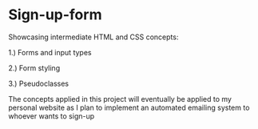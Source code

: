 # Sign-up-form
Showcasing intermediate HTML and CSS concepts:

  1.) Forms and input types
  
  2.) Form styling
  
  3.) Pseudoclasses
  
The concepts applied in this project will eventually be applied to my personal website as I plan to implement 
an automated emailing system to whoever wants to sign-up


